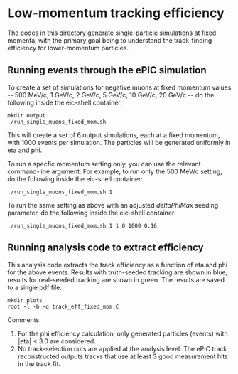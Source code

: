 # Low-momentum tracking efficiency
The codes in this directory generate single-particle simulations at fixed momenta, with the primary goal being to understand the track-finding efficiency for lower-momentum particles. .

Running events through the ePIC simulation
-------------------------------------------
To create a set of simulations for negative muons at fixed momentum values -- 500 MeV/c, 1 GeV/c, 2 GeV/c, 5 GeV/c, 10 GeV/c, 20 GeV/c -- do the following inside the eic-shell container:

```
mkdir output
./run_single_muons_fixed_mom.sh
```

This will create a set of 6 output simulations, each at a fixed momentum, with 1000 events per simulation. The particles will be generated uniformly in eta and phi.

To run a specfic momentum setting only, you can use the relevant command-line argument. For example, to run only the 500 MeV/c setting, do the following inside the eic-shell container:

```
./run_single_muons_fixed_mom.sh 1
```

To run the same setting as above with an adjusted <i> deltaPhiMax </i> seeding parameter, do the following inside the eic-shell container:

```
./run_single_muons_fixed_mom.sh 1 1 0 1000 0.16
```

Running analysis code to extract efficiency
-------------------------------------------
This analysis code extracts the track efficiency as a function of eta and phi for the above events. Results with truth-seeded tracking are shown in blue; results for real-seeded tracking are shown in green. The results are saved to a single pdf file.

```
mkdir plots
root -l -b -q track_eff_fixed_mom.C
```

Comments:

1. For the phi efficiency calculation, only generated particles (events) with |eta| < 3.0 are considered.
2. No track-selection cuts are applied at the analysis level. The ePIC track reconstructed outputs tracks that use at least 3 good measurement hits in the track fit.


